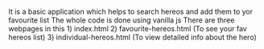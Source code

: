 It is a basic application which helps to search hereos and add them to yor favourite list
The whole code is done using vanilla js 
There are three webpages in this
    1) index.html
    2) favourite-hereos.html (To see your fav hereos list)
    3) individual-hereos.html (To view detailed info about the hero)